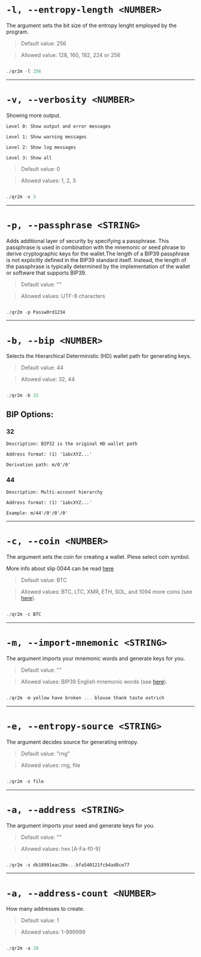 # `-l, --entropy-length <NUMBER>`

The argument sets the bit size of the entropy lenght employed by the program.  

> Default value: 256

> Allowed value: 128, 160, 192, 224 or 256

```rust

./qr2m -l 256

```


---


# `-v, --verbosity <NUMBER>`


Showing more output.

	Level 0: Show output and error messages
	
	Level 1: Show warning messages
	
	Level 2: Show log messages
	
	Level 3: Show all

> Default value: 0

> Allowed values: 1, 2, 3

```rust

./qr2m -v 3

```


---


# `-p, --passphrase <STRING>`


Adds additional layer of security by specifying a passphrase. This passphrase is used in combination with the mnemonic or seed phrase to derive cryptographic keys for the wallet.The length of a BIP39 passphrase is not explicitly defined in the BIP39 standard itself. Instead, the length of the passphrase is typically determined by the implementation of the wallet or software that supports BIP39.

> Default value: ""

> Allowed values: UTF-8 characters

```rust

./qr2m -p Passw0rd1234

```


---


# `-b, --bip <NUMBER>`


Selects the Hierarchical Deterministic (HD) wallet path for generating keys.

> Default value: 44

> Allowed value: 32, 44

```rust

./qr2m -b 32

```


## BIP Options:

### 32
	
	Description: BIP32 is the original HD wallet path

	Address format: (1) '1abcXYZ...'
	
	Derivation path: m/0'/0'


### 44

	Description: Multi-account hierarchy
	
	Address format: (1) '1abcXYZ...'
	
	Example: m/44'/0'/0'/0'


---


# `-c, --coin <NUMBER>`

The argument sets the coin for creating a wallet. Plese select coin symbol.

More info about slip 0044 can be read [here](https://github.com/satoshilabs/slips/blob/master/slip-0044.md)

> Default value: BTC

> Allowed values: BTC, LTC, XMR, ETH, SOL, and 1094 more coins (see [here](../lib/bip44-coin_type.csv)).

```rust

./qr2m -c BTC

```


---


# `-m, --import-mnemonic <STRING>`

The argument imports your mnemonic words and generate keys for you.

> Default value: ""

> Allowed values: BIP39 English mnemonic words (see [here](../lib/bip39-english.txt)).

```rust

./qr2m -m yellow have broken ... blouse thank taste ostrich

```


---


# `-e, --entropy-source <STRING>`

The argument decides source for generating entropy.

> Default value: "rng"

> Allowed values: rng, file

```rust

./qr2m -s file

```

---


# `-a, --address <STRING>`

The argument imports your seed and generate keys for you.

> Default value: ""

> Allowed values: hex [A-Fa-f0-9]

```rust

./qr2m -s db18991eac20e...bfa540121fcb4ad8ce77

```

---


# `-a, --address-count <NUMBER>`

How many addresses to create.

> Default value: 1

> Allowed values: 1-999999

```rust

./qr2m -a 20

```
